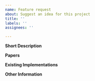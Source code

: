 ```yaml
---
name: Feature request
about: Suggest an idea for this project
title: ''
labels: ''
assignees: ''

---
```


**Short Description**
<!---
A clear and concise description of what the feature is.
-->

**Papers**
<!---
Include citation counts if possible.
-->

**Existing Implementations**
<!---
Link to existing implementations. TensorFlow implementations are preferred.
-->

**Other Information**


